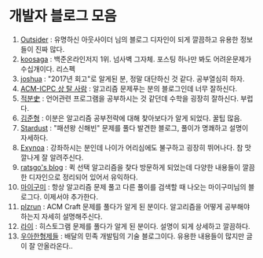# 개발자 블로그 모음
1. [Outsider](https://blog.outsider.ne.kr/) : 유명하신 아웃사이더 님의 블로그 디자인이 되게 깔끔하고 유용한 정보들이 진짜 많다.
2. [koosaga](http://koosaga.com/) : 백준온라인저지 1위. 넘사벽 그자체. 포스팅 하나만 봐도 어려운문제가 수십개이다. 리스펙
3. [joshua](http://blog.devjoshua.me) : "2017년 회고"로 알게된 분, 정말 대단하신 것 같다. 공부열심히 하자.
4. [ACM-ICPC 상 탈 사람](http://jason9319.tistory.com) : 알고리즘 문제푸는 분의 블로그인데 너무 잘하신다.
5. [적분史](http://bab2min.tistory.com) : 언어관련 프로그램을 공부하시는 것 같던데 수학을 굉장히 잘하신다. 부럽다.
6. [김준형](https://medium.com/@ghilbut) : 이분은 알고리즘 공부전략에 대해 찾아보다가 알게 되었다. 꿀팁 많음.
7. [Stardust](http://blog.naver.com/PostList.nhn?blogId=programmer18) : "패션왕 신해빈" 문제를 풀다 발견한 블로그, 풀이가 명쾌하고 설명이 자세하다.
8. [Exynoa](http://blog.eairship.kr/) : 강좌하시는 분인데 나이가 어리심에도 불구하고 굉장히 뛰어나다. 참 맛깔나게 잘 알려주신다.
9. [ratsgo's blog](https://ratsgo.github.io/) : 퀵 선택 알고리즘을 찾다 방문하게 되었는데 다양한 내용들이 깔끔한 디자인으로 정리되어 있어서 유익하다.
10. [마이구미](http://mygumi.tistory.com/) : 항상 알고리즘 문제 풀고 다른 풀이를 검색할 때 나오는 마이구미님의 블로그다. 이제서야 추가한다.
11. [plzrun](http://plzrun.tistory.com/) : ACM Craft 문제를 풀다가 알게 된 분이다. 알고리즘을 어떻게 공부해야 하는지 자세히 설명해주신다.
12. [라이](http://blog.naver.com/prologue/PrologueList.nhn?blogId=kks227) : 히스토그램 문제를 풀다가 알게 된 분이다. 설명이 되게 상세하고 깔끔하다.
13. [우아한형제들](http://woowabros.github.io/) : 배달의 민족 개발팀의 기술 블로그이다. 유용한 내용들이 많지만 글이 잘 안올라온다..
